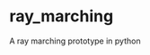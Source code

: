 # ray_marching

<!--
#groups
Rendering

#languages
Python

#frames and libs
OpenGL

-->

A ray marching prototype in python
